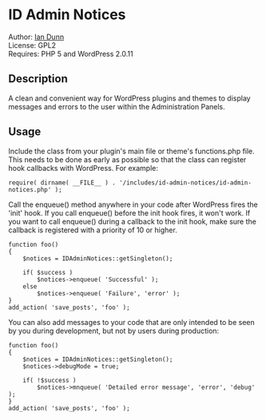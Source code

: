 # ID Admin Notices
Author: [Ian Dunn](http://iandunn.name)  
License: GPL2  
Requires: PHP 5 and WordPress 2.0.11  


## Description

A clean and convenient way for WordPress plugins and themes to display messages and errors to the user within the Administration Panels.


## Usage

Include the class from your plugin's main file or theme's functions.php file. This needs to be done as early as possible so that the class can register hook callbacks with WordPress. For example:

	require( dirname( __FILE__ ) . '/includes/id-admin-notices/id-admin-notices.php' );
	
Call the enqueue() method anywhere in your code after WordPress fires the 'init' hook. If you call enqueue() before the init hook fires, it won't work. If you want to call enqueue() during a callback to the init hook, make sure the callback is registered with a priority of 10 or higher.

	function foo()
	{
		$notices = IDAdminNotices::getSingleton();
		
		if( $success )
			$notices->enqueue( 'Successful' );
		else
			$notices->enqueue( 'Failure', 'error' );
	}
	add_action( 'save_posts', 'foo' );
	
You can also add messages to your code that are only intended to be seen by you during development, but not by users during production:

	function foo()
	{
		$notices = IDAdminNotices::getSingleton();
		$notices->debugMode = true;
		
		if( !$success )
			$notices->mnqueue( 'Detailed error message', 'error', 'debug' );
	}
	add_action( 'save_posts', 'foo' );
